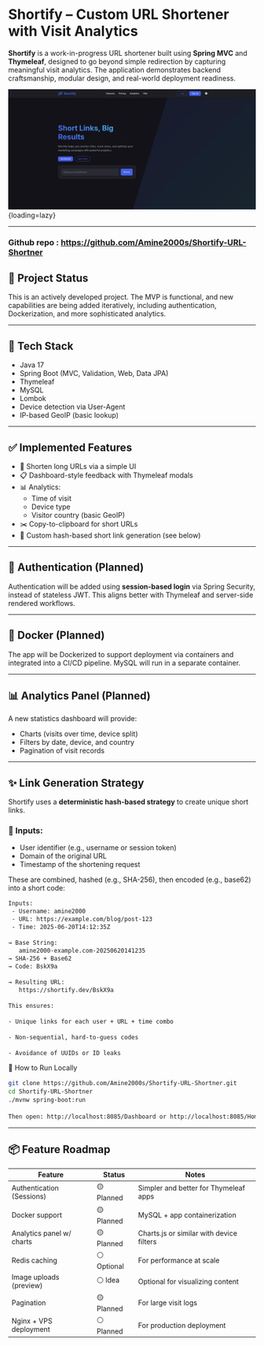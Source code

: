 # Shortify – Custom URL Shortener with Visit Analytics

**Shortify** is a work-in-progress URL shortener built using **Spring MVC** and **Thymeleaf**, designed to go beyond simple redirection by capturing meaningful visit analytics. The application demonstrates backend craftsmanship, modular design, and real-world deployment readiness.

![shortify-overview](../assets/images/projects/shortify/url-shortner.jpg){loading=lazy}



---

### Github repo : https://github.com/Amine2000s/Shortify-URL-Shortner

## 🚧 Project Status

This is an actively developed project. The MVP is functional, and new capabilities are being added iteratively, including authentication, Dockerization, and more sophisticated analytics.

---

## 🔧 Tech Stack

- Java 17
- Spring Boot (MVC, Validation, Web, Data JPA)
- Thymeleaf
- MySQL 
- Lombok
- Device detection via User-Agent
- IP-based GeoIP (basic lookup)

---

## ✅ Implemented Features

- 🔗 Shorten long URLs via a simple UI
- 📋 Dashboard-style feedback with Thymeleaf modals
- 📊 Analytics:
  - Time of visit
  - Device type
  - Visitor country (basic GeoIP)
- ✂️ Copy-to-clipboard for short URLs
- 📁 Custom hash-based short link generation (see below)

---

## 🔐 Authentication (Planned)

Authentication will be added using **session-based login** via Spring Security, instead of stateless JWT. This aligns better with Thymeleaf and server-side rendered workflows.

---

## 🐳 Docker (Planned)

The app will be Dockerized to support deployment via containers and integrated into a CI/CD pipeline. MySQL will run in a separate container.

---

## 📊 Analytics Panel (Planned)

A new statistics dashboard will provide:

- Charts (visits over time, device split)
- Filters by date, device, and country
- Pagination of visit records

---

## ✨ Link Generation Strategy

Shortify uses a **deterministic hash-based strategy** to create unique short links.

### 🔑 Inputs:
- User identifier (e.g., username or session token)
- Domain of the original URL
- Timestamp of the shortening request

These are combined, hashed (e.g., SHA-256), then encoded (e.g., base62) into a short code:

```text
Inputs:
 - Username: amine2000
 - URL: https://example.com/blog/post-123
 - Time: 2025-06-20T14:12:35Z

→ Base String:
   amine2000-example.com-20250620141235
→ SHA-256 + Base62
→ Code: BskX9a

→ Resulting URL:
   https://shortify.dev/BskX9a

This ensures:

- Unique links for each user + URL + time combo

- Non-sequential, hard-to-guess codes

- Avoidance of UUIDs or ID leaks
```

🔄 How to Run Locally

```Bash
git clone https://github.com/Amine2000s/Shortify-URL-Shortner.git
cd Shortify-URL-Shortner
./mvnw spring-boot:run

Then open: http://localhost:8085/Dashboard or http://localhost:8085/Home
```

---
## 📦 Feature Roadmap

| Feature                   | Status     | Notes                                    |
| ------------------------- | ---------- | ---------------------------------------- |
| Authentication (Sessions) | 🟡 Planned | Simpler and better for Thymeleaf apps    |
| Docker support            | 🟡 Planned | MySQL + app containerization             |
| Analytics panel w/ charts | 🟡 Planned | Charts.js or similar with device filters |
| Redis caching             | ⚪ Optional | For performance at scale                 |
| Image uploads (preview)   | ⚪ Idea     | Optional for visualizing content         |
| Pagination                | 🟡 Planned | For large visit logs                     |
| Nginx + VPS deployment    | ⚪ Planned  | For production deployment                |
